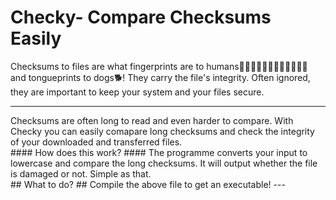 # Checky- Compare Checksums Easily
Checksums to files are what fingerprints are to humans👩🏼👨🏼👧🏼👦🏼👵🏼👴🏼 and tongueprints to dogs🐕! They carry the file's integrity. Often ignored, they are important to keep your system and your files secure.
<hr>
Checksums are often long to read and even harder to compare. With Checky you can easily comapare long checksums and check the integrity of your downloaded and transferred files. 
<br>
#### How does this work? #### 
The programme converts your input to lowercase and compare the long checksums. It will output whether the file is damaged or not. Simple as that.<br/>
## What to do? ## 
Compile the above file to get an executable!
---
